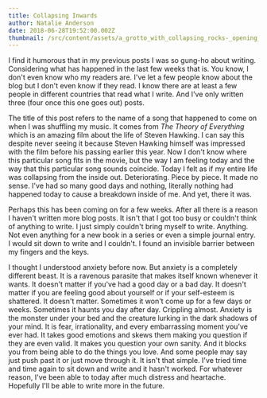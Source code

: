 ```yaml
---
title: Collapsing Inwards
author: Natalie Anderson
date: 2018-06-28T19:52:00.002Z
thumbnail: /src/content/assets/a_grotto_with_collapsing_rocks-_opening_to_a_sky_full_of_the_enthroned_gods_of_olympus-_including_jupiter-_apollo-_mars-_venus-_and_mercury-_set_design_from_-la_monarchia_latina_trionfante-_met_dp874706.jpg
---
```

I find it humorous that in my previous posts I was so gung-ho about writing. Considering what has happened in the last few weeks that is. You know, I don't even know who my readers are. I've let a few people know about the blog but I don't even know if they read. I know there are at least a few people in different countries that read what I write. And I've only written three (four once this one goes out) posts.

The title of this post refers to the name of a song that happened to come on when I was shuffling my music. It comes from <i>The Theory of Everything </i>which is an amazing film about the life of Steven Hawking. I can say this despite never seeing it because Steven Hawking himself was impressed with the film before his passing earlier this year. Now I don't know where this particular song fits in the movie, but the way I am feeling today and the way that this particular song sounds coincide. Today I felt as if my entire life was collapsing from the inside out. Deteriorating. Piece by piece. It made no sense. I've had so many good days and nothing, literally nothing had happened today to cause a breakdown inside of me. And yet, there it was.

Perhaps this has been coming on for a few weeks. After all there is a reason I haven't written more blog posts. It isn't that I got too busy or couldn't think of anything to write. I just simply couldn't bring myself to write. Anything. Not even anything for a new book in a series or even a simple journal entry. I would sit down to write and I couldn't. I found an invisible barrier between my fingers and the keys.

I thought I understood anxiety before now. But anxiety is a completely different beast. It is a ravenous parasite that makes itself known whenever it wants. It doesn't matter if you've had a good day or a bad day. It doesn't matter if you are feeling good about yourself or if your self-esteem is shattered. It doesn't matter. Sometimes it won't come up for a few days or weeks. Sometimes it haunts you day after day. Crippling almost. Anxiety is the monster under your bed and the creature lurking in the dark shadows of your mind. It is fear, irrationality, and every embarrassing moment you've ever had. It takes good emotions and skews them making you question if they are even valid. It makes you question your own sanity. And it blocks you from being able to do the things you love. And some people may say just push past it or just move through it. It isn't that simple. I've tried time and time again to sit down and write and it hasn't worked. For whatever reason, I've been able to today after much distress and heartache. Hopefully I'll be able to write more in the future.

